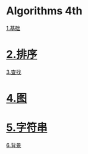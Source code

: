 
# Algorithms 4th #

[1.基础](src/main/java/com/lun/algorithms4th/c1/fundamental)

# [2.排序](src/main/java/com/lun/algorithms4th/c2/sorting) #

[3.查找](src/main/java/com/lun/algorithms4th/c3/searching)

# [4.图](src/main/java/com/lun/algorithms4th/c4/graph) #

# [5.字符串](src/main/java/com/lun/algorithms4th/c5/string) #

[6.背景](src/main/java/com/lun/algorithms4th/c6/context)


